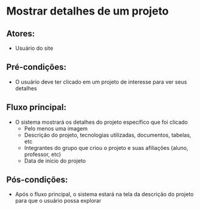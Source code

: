 # Mostrar detalhes de um projeto

## Atores:
- Usuário do site

## Pré-condições:
- O usuário deve ter clicado em um projeto de interesse para ver seus detalhes

## Fluxo principal:
- O sistema mostrará os detalhes do projeto específico que foi clicado
  - Pelo menos uma imagem
  - Descrição do projeto, tecnologias utilizadas, documentos, tabelas, etc
  - Integrantes do grupo que criou o projeto e suas afiliações (aluno, professor, etc)
  - Data de início do projeto

## Pós-condições:
- Após o fluxo principal, o sistema estará na tela da descrição do projeto para que o usuário possa explorar
